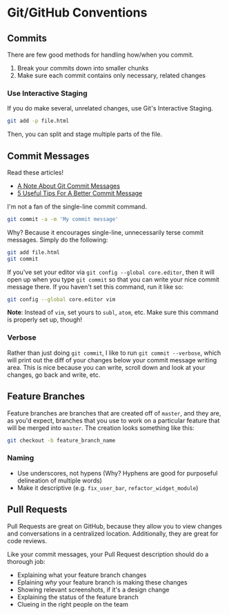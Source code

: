 Git/GitHub Conventions
======================

Commits
-------

There are few good methods for handling how/when you commit.

1. Break your commits down into smaller chunks
2. Make sure each commit contains only necessary, related changes

### Use Interactive Staging

If you do make several, unrelated changes, use Git's Interactive Staging.

```bash
git add -p file.html
```

Then, you can split and stage multiple parts of the file.

Commit Messages
---------------

Read these articles!

- [A Note About Git Commit Messages](http://tbaggery.com/2008/04/19/a-note-about-git-commit-messages.html)
- [5 Useful Tips For A Better Commit Message](http://robots.thoughtbot.com/5-useful-tips-for-a-better-commit-message)

I'm not a fan of the single-line commit command.

```bash
git commit -a -m 'My commit message'
```

Why? Because it encourages single-line, unnecessarily terse commit messages. Simply do the following:

```bash
git add file.html
git commit
```

If you've set your editor via `git config --global core.editor`, then it will open up when you type `git commit` so that you can write your nice commit message there. If you haven't set this command, run it like so: 

```bash
git config --global core.editor vim
```

**Note**: Instead of `vim`, set yours to `subl`, `atom`, etc. Make sure this command is properly set up, though!

### Verbose

Rather than just doing `git commit`, I like to run `git commit --verbose`, which will print out the diff of your changes below your commit message writing area. This is nice because you can write, scroll down and look at your changes, go back and write, etc.

Feature Branches
----------------

Feature branches are branches that are created off of `master`, and they are, as you'd expect, branches that you use to work on a particular feature that will be merged into `master`. The creation looks something like this:

```bash
git checkout -b feature_branch_name
```

### Naming

- Use underscores, not hypens (Why? Hyphens are good for purposeful delineation of multiple words)
- Make it descriptive (e.g. `fix_user_bar`, `refactor_widget_module`)

Pull Requests
-------------

Pull Requests are great on GitHub, because they allow you to view changes and conversations in a centralized location. Additionally, they are great for code reviews.

Like your commit messages, your Pull Request description should do a thorough job:

- Explaining what your feature branch changes
- Eplaining *why* your feature branch is making these changes
- Showing relevant screenshots, if it's a design change
- Explaining the status of the feature branch
- Clueing in the right people on the team
